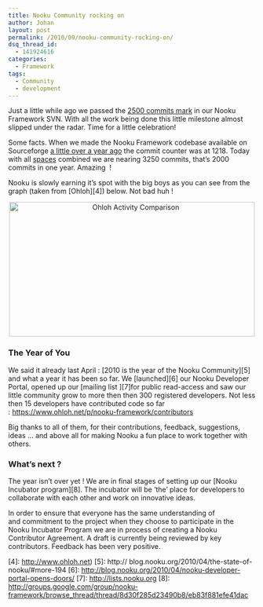 ```yaml
---
title: Nooku Community rocking on
author: Johan
layout: post
permalink: /2010/09/nooku-community-rocking-on/
dsq_thread_id:
  - 141924616
categories:
  - Framework
tags:
  - Community
  - development
---
```

Just a little while ago we passed the [2500 commits mark][1] in our Nooku Framework SVN. With all the work being done this little milestone almost slipped under the radar. Time for a little celebration!

Some facts. When we made the Nooku Framework codebase available on Sourceforge [a little over a year ago][2] the commit counter was at 1218. Today with all [spaces][3] combined we are nearing 3250 commits, that&#8217;s 2000 commits in one year. Amazing  !

Nooku is slowly earning it&#8217;s spot with the big boys as you can see from the graph (taken from [Ohloh][4]) below. Not bad huh !

<p style="text-align: center;">
  <a title="Ohloh Activity Comparison  by Nooku, on Flickr" href="http://www.flickr.com/photos/nooku/4991655998/"><img class="aligncenter" src="http://farm5.static.flickr.com/4154/4991655998_334832b331.jpg" alt="Ohloh Activity Comparison " width="500" height="274" /></a>
</p>

### <!--more-->

### The Year of You

We said it already last April : [2010 is the year of the Nooku Community][5] and what a year it has been so far. We [launched][6] our Nooku Developer Portal, opened up our [mailing list ][7]for public read-access and saw our little community grow to more then then 300 registered developers. Not less then 15 developers have contributed code so far : <a rel="nofollow" href="http://www.google.com/url?sa=D&q=https://www.ohloh.net/p/nooku-framework/contributors%3Fpage%3D1&usg=AFQjCNEuKG3Z5_YQ4Flc8rX9Aaozt4MHmQ" target="_blank">https://www.ohloh.net/p/nooku-framework/contributors</a>

Big thanks to all of them, for their contributions, feedback, suggestions, ideas &#8230; and above all for making Nooku a fun place to work together with others.

### What&#8217;s next ?

The year isn&#8217;t over yet ! We are in final stages of setting up our [Nooku Incubator program][8]. The incubator will be &#8216;the&#8217; place for developers to collaborate with each other and work on innovative ideas.

In order to ensure that everyone has the same understanding of and commitment to the project when they choose to participate in the Nooku Incubator Program we are in process of creating a Nooku Contributor Agreement. A draft is currently being reviewed by key contributors. Feedback has been very positive.

 [1]: http://nooku.assembla.com/code/nooku-framework/subversion/changesets/2500
 [2]: http://blog.nooku.org/2009/08/nooku-framework-goes-sourceforge/
 [3]: http://nooku.assembla.com/
 [4]: http://www.ohloh.net)
 [5]: http:// blog.nooku.org/2010/04/the-state-of-nooku/#more-194
 [6]: http://blog.nooku.org/2010/04/nooku-developer-portal-opens-doors/
 [7]: http://lists.nooku.org
 [8]: http://groups.google.com/group/nooku-framework/browse_thread/thread/8d30f285d23490b8/eb83f881efe41dac
